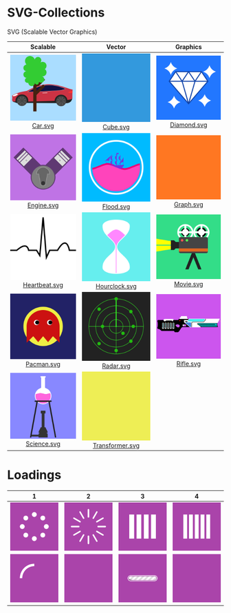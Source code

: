 # SVG-Collections
SVG (Scalable Vector Graphics)

| Scalable | Vector | Graphics |
|:-:|:-:|:-:|
| <a href="Car.svg"      ><img src="/Car.svg"       width=200px><br>Car.svg</a>       | <a href="Cube.svg"       ><img src="/Cube.svg"        width=200px><br>Cube.svg</a>        | <a href="Diamond.svg"><img src="/Diamond.svg" width=200px><br>Diamond.svg</a> |
| <a href="Engine.svg"   ><img src="/Engine.svg"    width=200px><br>Engine.svg</a>    | <a href="Flood.svg"      ><img src="/Flood.svg"       width=200px><br>Flood.svg</a>       | <a href="Graph.svg"  ><img src="/Graph.svg"   width=200px><br>Graph.svg</a>   |
| <a href="Heartbeat.svg"><img src="/Heartbeat.svg" width=200px><br>Heartbeat.svg</a> | <a href="Hourclock.svg"  ><img src="/Hourclock.svg"   width=200px><br>Hourclock.svg</a>   | <a href="Movie.svg"  ><img src="/Movie.svg"   width=200px><br>Movie.svg</a>   |
| <a href="Pacman.svg"   ><img src="/Pacman.svg"    width=200px><br>Pacman.svg</a>    | <a href="Radar.svg"      ><img src="/Radar.svg"       width=200px><br>Radar.svg</a>       | <a href="Rifle.svg"  ><img src="/Rifle.svg"   width=200px><br>Rifle.svg</a>   |
| <a href="Science.svg"  ><img src="/Science.svg"   width=200px><br>Science.svg</a>   | <a href="Transformer.svg"><img src="/Transformer.svg" width=200px><br>Transformer.svg</a> |

# Loadings
| 1 | 2 | 3 | 4 |
|:-:|:-:|:-:|:-:|
| <a href="Loadings/Loading1.svg"><img src="/Loadings/Loading1.svg" width=200px></a> | <a href="Loadings/Loading2.svg"><img src="/Loadings/Loading2.svg" width=200px></a> | <a href="Loadings/Loading3.svg"><img src="/Loadings/Loading3.svg" width=200px></a> | <a href="Loadings/Loading4.svg"><img src="/Loadings/Loading4.svg" width=200px></a> |
| <a href="Loadings/Loading5.svg"><img src="/Loadings/Loading5.svg" width=200px></a> | <a href="Loadings/Loading6.svg"><img src="/Loadings/Loading6.svg" width=200px></a> | <a href="Loadings/Loading7.svg"><img src="/Loadings/Loading7.svg" width=200px></a> | <a href="Loadings/Loading8.svg"><img src="/Loadings/Loading8.svg" width=200px></a> |
